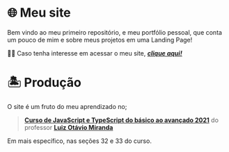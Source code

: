 # 🌐 Meu site
 Bem vindo ao meu primeiro repositório, e meu portfólio pessoal, que conta um pouco de mim e sobre meus projetos em uma Landing Page!
 
 👨‍💻 Caso tenha interesse em acessar o meu site, [**_clique aqui!_**](https://esdrasaslc.github.io/meu-site/)

 # 🏝️ Produção
 O site é um fruto do meu aprendizado no;
 >[**Curso de JavaScript e TypeScript do básico ao avançado 2021**](https://www.udemy.com/course/curso-de-javascript-moderno-do-basico-ao-avancado/)
 do professor [**Luiz Otávio Miranda**](https://github.com/luizomf)

 Em mais específico, nas seções 32 e 33 do curso.
 
 
